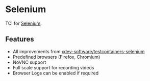 # Selenium

TCI for [Selenium](https://github.com/SeleniumHQ/selenium).

## Features

* All improvements from [xdev-software/testcontainers-selenium](https://github.com/xdev-software/testcontainers-selenium/)
* Predefined browsers (Firefox, Chromium)
* NoVNC support
* Full scale support for recording videos
* Browser Logs can be enabled if required

